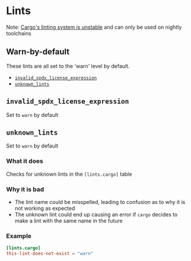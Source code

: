 # Lints

Note: [Cargo's linting system is unstable](unstable.md#lintscargo) and can only be used on nightly toolchains

## Warn-by-default

These lints are all set to the 'warn' level by default.
- [`invalid_spdx_license_expression`](#invalid_spdx_license_expression)
- [`unknown_lints`](#unknown_lints)

## `invalid_spdx_license_expression`
Set to `warn` by default



## `unknown_lints`
Set to `warn` by default

### What it does
Checks for unknown lints in the `[lints.cargo]` table

### Why it is bad
- The lint name could be misspelled, leading to confusion as to why it is
  not working as expected
- The unknown lint could end up causing an error if `cargo` decides to make
  a lint with the same name in the future

### Example
```toml
[lints.cargo]
this-lint-does-not-exist = "warn"
```


